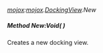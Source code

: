 _[mojox](../../modules/mojox/mojox-module.md):[mojox](../../modules/mojox/mojox-module.md).[DockingView](../../modules/mojox/mojox-dockingview.md).New_
##### Method New:Void(  )
Creates a new docking view.
